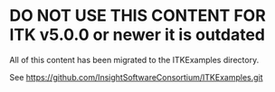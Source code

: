 # DO NOT USE THIS CONTENT FOR ITK v5.0.0 or newer it is outdated

All of this content has been migrated to the ITKExamples directory.

See https://github.com/InsightSoftwareConsortium/ITKExamples.git



